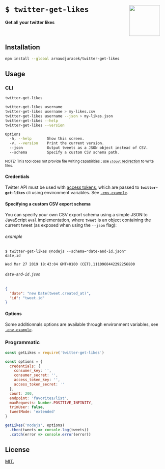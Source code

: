 # `$ twitter-get-likes` <img src="https://emojipedia-us.s3.dualstack.us-west-1.amazonaws.com/thumbs/240/twitter/180/heavy-black-heart_2764.png" width="100" align="right">
**Get all your twitter likes**

<br>

## Installation

```sh
npm install --global arnaudjuracek/twitter-get-likes
```

## Usage

### CLI
```sh
twitter-get-likes

twitter-get-likes username
twitter-get-likes username > my-likes.csv
twitter-get-likes username --json > my-likes.json
twitter-get-likes --help
twitter-get-likes --version

Options
  -h, --help       Show this screen.
  -v, --version    Print the current version.
  --json           Output tweets as a JSON object instead of CSV.
  --schema         Specify a custom CSV schema path.

```
<sup>NOTE: This tool does not provide file writing capabilities ; use [`stdout` redirection](https://www.tldp.org/LDP/abs/html/io-redirection.html) to write files.</sup>

#### Credentials
Twitter API must be used with [access tokens](https://developer.twitter.com/en/docs/basics/authentication/guides/access-tokens.html), which are passed to **`twitter-get-likes`** cli using environment variables. See [`.env.example`](.env.example).

#### Specifying a custom CSV export schema
You can specify your own CSV export schema using a simple JSON to JavaScript `eval` implementation, where `tweet` is an object containing the current tweet (as exposed when using the `--json` flag):

###### example
```console
$ twitter-get-likes @nodejs --schema="date-and-id.json"
date,id

Wed Mar 27 2019 18:43:04 GMT+0100 (CET),1110960442292256800
```

###### `date-and-id.json`
```json
{
  "date": "new Date(tweet.created_at)",
  "id": "tweet.id"
}
```

#### Options
Some additionnals options are available through environment variables, see [`.env.example`](.env.example).


### Programmatic
```js
const getLikes = require('twitter-get-likes')

const options = {
  credentials: {
    consumer_key: '',
    consumer_secret: '',
    access_token_key: '',
    access_token_secret: ''
  },
  count: 200,
  endpoint: 'favorites/list',
  maxRequests: Number.POSITIVE_INFINITY,
  trimUser: false,
  tweetMode: 'extended'
}

getLikes('nodejs', options)
  .then(tweets => console.log(tweets))
  .catch(error => console.error(error))
```

## License
[MIT.](https://tldrlegal.com/license/mit-license)
